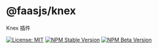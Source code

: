 # @faasjs/knex

Knex 插件

[![License: MIT](https://img.shields.io/npm/l/@faasjs/knex.svg)](https://github.com/faasjs/faasjs/blob/master/packages/faasjs/knex/LICENSE)
[![NPM Stable Version](https://img.shields.io/npm/v/@faasjs/knex/stable.svg)](https://www.npmjs.com/package/@faasjs/knex)
[![NPM Beta Version](https://img.shields.io/npm/v/@faasjs/knex/beta.svg)](https://www.npmjs.com/package/@faasjs/knex)
